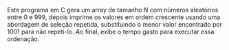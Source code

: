 Este programa em C gera um array de tamanho N com números aleatórios entre 0 e 999, depois imprime os valores em ordem crescente usando uma abordagem de seleção repetida, substituindo o menor valor encontrado por 1001 para não repeti-lo. Ao final, exibe o tempo gasto para executar essa ordenação.
